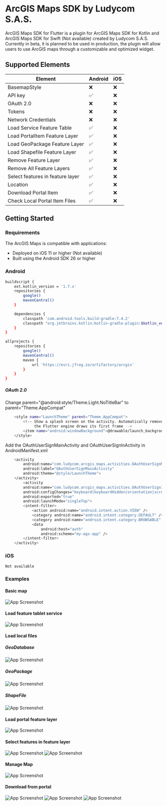 # ArcGIS Maps SDK by Ludycom S.A.S.

ArcGIS Maps SDK for Flutter is a plugin for ArcGIS Maps SDK for Kotlin and ArcGIS Maps SDK for Swift (Not available) created by Ludycom S.A.S. Currently in beta, it is planned to be used in production, the plugin will allow users to use ArcGIS maps through a customizable and optimized widget.

## Supported Elements

| Element | Android | iOS |
| ------ | ------ | ----- |
| BasemapStyle | :x: | :x: |
| API key | :white_check_mark:   | :x: |
| OAuth 2.0 | :x:   | :x: |
| Tokens | :x:   | :x: |
| Network Credentials | :x:   | :x: |
| Load Service Feature Table | :white_check_mark:      | :x: |
| Load PortalItem Feature Layer | :white_check_mark:   | :x: |
| Load GeoPackage Feature Layer | :white_check_mark:   | :x: |
| Load Shapefile Feature Layer | :white_check_mark:    | :x: |
| Remove Feature Layer | :white_check_mark:   | :x: |
| Remove All Feature Layers | :white_check_mark:   | :x: |
| Select features in feature layer | :white_check_mark:  | :x:  |
| Location | :white_check_mark:   | :x: |
| Download Portal Item | :white_check_mark:   | :x: |
| Check Local Portal Item Files | :white_check_mark:  | :x:  |

## Getting Started

### Requirements

The ArcGIS Maps is compatible with applications:

- Deployed on iOS 11 or higher (Not available)
- Built using the Android SDK 26 or higher

### Android
```bash
buildscript {
    ext.kotlin_version = '1.7.x'
    repositories {
        google()
        mavenCentral()
    }

    dependencies {
        classpath 'com.android.tools.build:gradle:7.4.2'
        classpath "org.jetbrains.kotlin:kotlin-gradle-plugin:$kotlin_version"
    }
}

allprojects {
    repositories {
        google()
        mavenCentral()
        maven {
            url 'https://esri.jfrog.io/artifactory/arcgis'
        }
    }
}
```

##### OAuth 2.0

Change parent="@android:style/Theme.Light.NoTitleBar" to parent="Theme.AppCompat"

````bash
    <style name="LaunchTheme" parent="Theme.AppCompat">
        <!-- Show a splash screen on the activity. Automatically removed when
             the Flutter engine draws its first frame -->
        <item name="android:windowBackground">@drawable/launch_background</item>
    </style>
````

Add the OAuthUserSignMainActivity and OAuthUserSignInActivity in AndroidManifest.xml

````bash
    <activity
        android:name="com.ludycom.arcgis_maps.activities.OAuthUserSignMainActivity"
        android:label="OAuthUserSignMainActivity"
        android:theme="@style/LaunchTheme">
    </activity>
        <activity
        android:name="com.ludycom.arcgis_maps.activities.OAuthUserSignInActivity"
        android:configChanges="keyboard|keyboardHidden|orientation|screenSize"
        android:exported="true"
        android:launchMode="singleTop">
        <intent-filter>
            <action android:name="android.intent.action.VIEW" />
            <category android:name="android.intent.category.DEFAULT" />
            <category android:name="android.intent.category.BROWSABLE" />
            <data
                android:host="auth"
                android:scheme="my-ags-app" />
        </intent-filter>
    </activity>
````

### iOS
```bash
Not available
```

### Examples

#### Basic map
![App Screenshot](https://github.com/Ludycom/arcgis_maps_ludycom/blob/Main/example/demo_assets/basic_map.jpg)

#### Load feature tablet service
![App Screenshot](https://github.com/Ludycom/arcgis_maps_ludycom/blob/Main/example/demo_assets/load_feature_tablet.jpg)

#### Load local files
##### GeoDatabase
![App Screenshot](https://github.com/Ludycom/arcgis_maps_ludycom/blob/Main/example/demo_assets/load_geodatabase.jpg)
##### GeoPackage
![App Screenshot](https://github.com/Ludycom/arcgis_maps_ludycom/blob/Main/example/demo_assets/load_geodatabase.jpg)
##### ShapeFile
![App Screenshot](https://github.com/Ludycom/arcgis_maps_ludycom/blob/Main/example/demo_assets/load_shapefile.jpg)

#### Load portal feature layer
![App Screenshot](https://via.placeholder.com/468x300?text=App+Screenshot+Here)

#### Select features in feature layer
![App Screenshot](https://github.com/Ludycom/arcgis_maps_ludycom/blob/Main/example/demo_assets/selection_0.jpg)
![App Screenshot](https://github.com/Ludycom/arcgis_maps_ludycom/blob/Main/example/demo_assets/selection_1.jpg)

#### Manage Map
![App Screenshot](https://github.com/Ludycom/arcgis_maps_ludycom/blob/Main/example/demo_assets/manage_map.gif)

#### Download from portal
![App Screenshot](https://github.com/Ludycom/arcgis_maps_ludycom/blob/Main/example/demo_assets/download_portalitem_0.jpg)
![App Screenshot](https://github.com/Ludycom/arcgis_maps_ludycom/blob/Main/example/demo_assets/download_portalitem_1.jpg)
![App Screenshot](https://github.com/Ludycom/arcgis_maps_ludycom/blob/Main/example/demo_assets/download_portalitem_2.jpg)